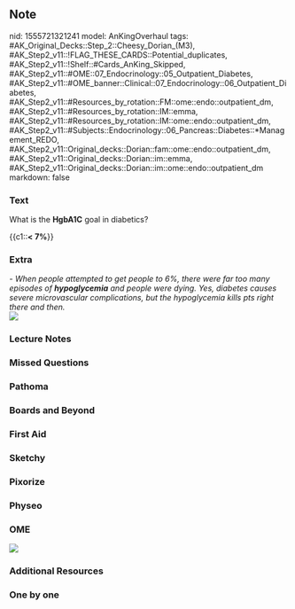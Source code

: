 ## Note
nid: 1555721321241
model: AnKingOverhaul
tags: #AK_Original_Decks::Step_2::Cheesy_Dorian_(M3), #AK_Step2_v11::!FLAG_THESE_CARDS::Potential_duplicates, #AK_Step2_v11::!Shelf::#Cards_AnKing_Skipped, #AK_Step2_v11::#OME::07_Endocrinology::05_Outpatient_Diabetes, #AK_Step2_v11::#OME_banner::Clinical::07_Endocrinology::06_Outpatient_Diabetes, #AK_Step2_v11::#Resources_by_rotation::FM::ome::endo::outpatient_dm, #AK_Step2_v11::#Resources_by_rotation::IM::emma, #AK_Step2_v11::#Resources_by_rotation::IM::ome::endo::outpatient_dm, #AK_Step2_v11::#Subjects::Endocrinology::06_Pancreas::Diabetes::*Management_REDO, #AK_Step2_v11::Original_decks::Dorian::fam::ome::endo::outpatient_dm, #AK_Step2_v11::Original_decks::Dorian::im::emma, #AK_Step2_v11::Original_decks::Dorian::im::ome::endo::outpatient_dm
markdown: false

### Text
What is the <b>HgbA1C</b> goal in diabetics?
<div>
  {{c1::<b>< 7%</b>}}
</div>

### Extra
<div>
  <div style="font-style: italic;"></div>
</div>
<div>
  <i>- When people attempted to get people to 6%, there were far
  too many episodes of <b>hypoglycemia</b> and people were dying.
  Yes, diabetes causes severe microvascular complications, but the
  hypoglycemia kills pts right there and then.</i>
</div>
<div></div>
<div>
  <i><img src="paste-4253082774929409.jpg"></i>
</div>

### Lecture Notes


### Missed Questions


### Pathoma


### Boards and Beyond


### First Aid


### Sketchy


### Pixorize


### Physeo


### OME
<div class="ome-widget">
  <a href=
  "https://onlinemeded.org/spa/endocrinology/outpatient-diabetes/acquire?ref=anki">
  <img src="_OME_AnkiFlashcards_Lesson_5.png"></a>
</div>

### Additional Resources


### One by one

